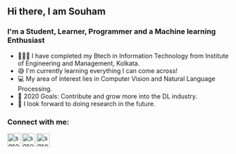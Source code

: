 ## Hi there, I am Souham 

### I'm a Student, Learner, Programmer and a Machine learning Enthusiast
- 👨🏼‍🎓 I have completed my Btech in Information Technology from Institute of Engineering and Management, Kolkata.
- 😅 I'm currently learning everything I can come across! 
- 💻 My area of interest lies in Computer Vision and Natural Language Processing.
- 🥅 2020 Goals: Contribute and grow more into the DL industry.
- 📝 I look forward to doing research in the future.


### Connect with me:
[<img align="left" alt="sgsouham | LinkedIn" width="30px" src="https://img.icons8.com/fluent/48/000000/linkedin-2.png"/>](https://www.linkedin.com/in/sg-souham/)

[<img align="left" alt="sgsouham | LinkedIn" width="30px" src="https://img.icons8.com/fluent/48/000000/github.png"/>](https://github.com/Sgsouham)

[<img align="left" alt="sgsouham | LinkedIn" width="30px" src="https://img.icons8.com/cute-clipart/64/000000/business-e-mail.png"/>](joe.sg123@gmail.com)




